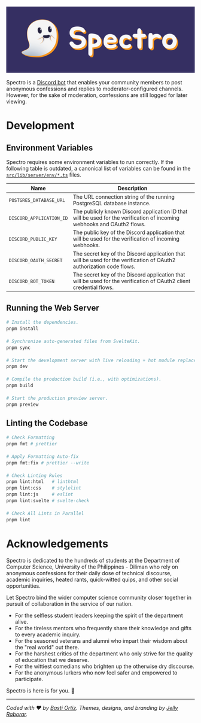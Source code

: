 ![Spectro Logotype](./src/lib/brand/logotype/banner-dark.svg)

Spectro is a [Discord bot][spectro-invite-link] that enables your community members to post anonymous confessions and replies to moderator-configured channels. However, for the sake of moderation, confessions are still logged for later viewing.

[spectro-invite-link]: https://discord.com/oauth2/authorize?client_id=1310159012234264617

# Development

## Environment Variables

Spectro requires some environment variables to run correctly. If the following table is outdated, a canonical list of variables can be found in the [`src/lib/server/env/*.ts`](./src/lib/server/env/) files.

| **Name**                 | **Description**                                                                                                         |
| ------------------------ | ----------------------------------------------------------------------------------------------------------------------- |
| `POSTGRES_DATABASE_URL`  | The URL connection string of the running PostgreSQL database instance.                                                  |
| `DISCORD_APPLICATION_ID` | The publicly known Discord application ID that will be used for the verification of incoming webhooks and OAuth2 flows. |
| `DISCORD_PUBLIC_KEY`     | The public key of the Discord application that will be used for the verification of incoming webhooks.                  |
| `DISCORD_OAUTH_SECRET`   | The secret key of the Discord application that will be used for the verification of OAuth2 authorization code flows.    |
| `DISCORD_BOT_TOKEN`      | The secret key of the Discord application that will be used for the verification of OAuth2 client credential flows.     |

## Running the Web Server

```bash
# Install the dependencies.
pnpm install

# Synchronize auto-generated files from SvelteKit.
pnpm sync

# Start the development server with live reloading + hot module replacement.
pnpm dev

# Compile the production build (i.e., with optimizations).
pnpm build

# Start the production preview server.
pnpm preview
```

## Linting the Codebase

```bash
# Check Formatting
pnpm fmt # prettier

# Apply Formatting Auto-fix
pnpm fmt:fix # prettier --write

# Check Linting Rules
pnpm lint:html   # linthtml
pnpm lint:css    # stylelint
pnpm lint:js     # eslint
pnpm lint:svelte # svelte-check

# Check All Lints in Parallel
pnpm lint
```

# Acknowledgements

Spectro is dedicated to the hundreds of students at the Department of Computer Science, University of the Philippines - Diliman who rely on anonymous confessions for their daily dose of technical discourse, academic inquiries, heated rants, quick-witted quips, and other social opportunities.

Let Spectro bind the wider computer science community closer together in pursuit of collaboration in the service of our nation.

- For the selfless student leaders keeping the spirit of the department alive.
- For the tireless mentors who frequently share their knowledge and gifts to every academic inquiry.
- For the seasoned veterans and alumni who impart their wisdom about the "real world" out there.
- For the harshest critics of the department who only strive for the quality of education that we deserve.
- For the wittiest comedians who brighten up the otherwise dry discourse.
- For the anonymous lurkers who now feel safer and empowered to participate.

Spectro is here is for you. 👻

---

_Coded with ❤ by [Basti Ortiz][BastiDood]. Themes, designs, and branding by [Jelly Raborar][Anjellyrika]._

[BastiDood]: https://github.com/BastiDood
[Anjellyrika]: https://github.com/Anjellyrika
